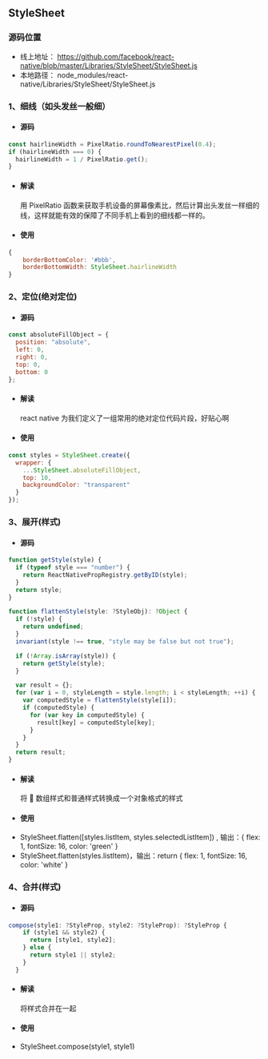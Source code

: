 ## StyleSheet

### 源码位置

* 线上地址： https://github.com/facebook/react-native/blob/master/Libraries/StyleSheet/StyleSheet.js
* 本地路径： node_modules/react-native/Libraries/StyleSheet/StyleSheet.js

### 1、细线（如头发丝一般细）

* #### 源码

```javascript
const hairlineWidth = PixelRatio.roundToNearestPixel(0.4);
if (hairlineWidth === 0) {
  hairlineWidth = 1 / PixelRatio.get();
}
```

* #### 解读

  用 PixelRatio 函数来获取手机设备的屏幕像素比，然后计算出头发丝一样细的线，这样就能有效的保障了不同手机上看到的细线都一样的。

* #### 使用

```javascript
{
    borderBottomColor: '#bbb',
    borderBottomWidth: StyleSheet.hairlineWidth
}
```

### 2、定位(绝对定位)

* #### 源码

```javascript
const absoluteFillObject = {
  position: "absolute",
  left: 0,
  right: 0,
  top: 0,
  bottom: 0
};
```

* #### 解读

  react native 为我们定义了一组常用的绝对定位代码片段，好贴心啊

* #### 使用

```javascript
const styles = StyleSheet.create({
  wrapper: {
    ...StyleSheet.absoluteFillObject,
    top: 10,
    backgroundColor: "transparent"
  }
});
```

### 3、展开(样式)

* #### 源码

```javascript
function getStyle(style) {
  if (typeof style === "number") {
    return ReactNativePropRegistry.getByID(style);
  }
  return style;
}

function flattenStyle(style: ?StyleObj): ?Object {
  if (!style) {
    return undefined;
  }
  invariant(style !== true, "style may be false but not true");

  if (!Array.isArray(style)) {
    return getStyle(style);
  }

  var result = {};
  for (var i = 0, styleLength = style.length; i < styleLength; ++i) {
    var computedStyle = flattenStyle(style[i]);
    if (computedStyle) {
      for (var key in computedStyle) {
        result[key] = computedStyle[key];
      }
    }
  }
  return result;
}
```

* #### 解读

  将  数组样式和普通样式转换成一个对象格式的样式

* #### 使用

- StyleSheet.flatten([styles.listItem, styles.selectedListItem]) , 输出：{ flex: 1, fontSize: 16, color: 'green' }
- StyleSheet.flatten(styles.listItem)，输出：return { flex: 1, fontSize: 16, color: 'white' }

### 4、合并(样式)

* #### 源码

```javascript
compose(style1: ?StyleProp, style2: ?StyleProp): ?StyleProp {
    if (style1 && style2) {
      return [style1, style2];
    } else {
      return style1 || style2;
    }
  }
```

* #### 解读

  将样式合并在一起

* #### 使用

- StyleSheet.compose(style1, style1)
